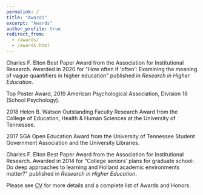 ```yaml
---
permalink: /
title: "Awards"
excerpt: "Awards"
author_profile: true
redirect_from: 
  - /awards/
  - /awards.html
---
```


Charles F. Elton Best Paper Award from the Association for Institutional Research. Awarded in 2020 for "How often if 'often': Examining the meaning of vague quantifiers in higher education" published in *Research in Higher Education*. 

Top Poster Award, 2019 American Psychological Association, Division 16 (School Psychology).

2018 Helen B. Watson Outstanding Faculty Research Award from the College of Education, Health & Human Sciences at the University of Tennessee.

2017 SGA Open Education Award from the University of Tennessee Student Government Association and the University Libraries. 

Charles F. Elton Best Paper Award from the Association for Institutional Research. Awarded in 2014 for "College seniors’ plans for graduate school: Do deep approaches to learning and Holland academic environments matter?" published in *Research in Higher Education*. 


Please see [CV](/CV/cv.html) for more details and a complete list of Awards and Honors.